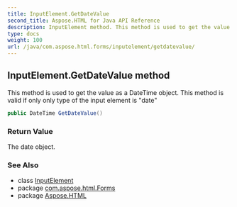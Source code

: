 ```yaml
---
title: InputElement.GetDateValue
second_title: Aspose.HTML for Java API Reference
description: InputElement method. This method is used to get the value as a DateTime object. This method is valid if only only type of the input element is date
type: docs
weight: 100
url: /java/com.aspose.html.forms/inputelement/getdatevalue/
---
```

## InputElement.GetDateValue method

This method is used to get the value as a DateTime object. This method is valid if only only type of the input element is "date"

```java
public DateTime GetDateValue()
```

### Return Value

The date object.

### See Also

* class [InputElement](../)
* package [com.aspose.html.Forms](../../inputelement/)
* package [Aspose.HTML](../../../)
